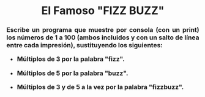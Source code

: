 <h1 align="center">El Famoso "FIZZ BUZZ"</h1>
<h3 align="justify">Escribe un programa que muestre por consola (con un print) los números de 1 a 100 (ambos incluidos y con un salto de línea entre cada impresión), sustituyendo los siguientes:

- Múltiplos de 3 por la palabra "fizz".

- Múltiplos de 5 por la palabra "buzz".

- Múltiplos de 3 y de 5 a la vez por la palabra "fizzbuzz".